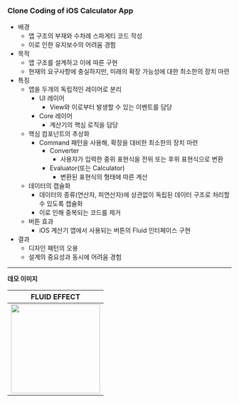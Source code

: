 
### Clone Coding of iOS Calculator App

* 배경
	* 앱 구조의 부재와 수차례 스파게티 코드 작성
	* 이로 인한 유지보수의 어려움 경험
* 목적
	* 앱 구조를 설계하고 이에 따른 구현
	* 현재의 요구사항에 충실하지만, 미래의 확장 가능성에 대한 최소한의 장치 마련
* 특징
	* 앱을 두개의 독립적인 레이어로 분리
		* UI 레이어
			* View와 이로부터 발생할 수 있는 이벤트를 담당
		* Core 레이어
			* 계산기의 핵심 로직을 담당
	* 핵심 컴포넌트의 추상화
		* Command 패턴을 사용해, 확장을 대비한 최소한의 장치 마련
			* Converter
				* 사용자가 입력한 중위 표현식을 전위 또는 후위 표현식으로 변환
			* Evaluator(또는 Calculator)
				* 변환된 표현식의 형태에 따른 계산
	* 데이터의 캡슐화
		* 데이터의 종류(연산자, 피연산자)에 상관없이 독립된 데이터 구조로 처리할 수 있도록 캡슐화
		* 이로 인해 중복되는 코드를 제거
	* 버튼 효과
		* iOS 계산기 앱에서 사용되는 버튼의 Fluid 인터페이스 구현
* 결과
	* 디자인 패턴의 오용
	* 설계의 중요성과 동시에 어려움 경험

---
**데모 이미지**

|FLUID EFFECT |
|--|
|<img src="https://github.com/sangeui/iOS-Calculator/blob/main/Resources/Fluid-Calculator.gif" width="200">|
